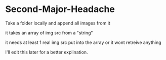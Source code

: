 # Second-Major-Headache
Take a folder locally and append all images from it


it takes an array of img src from a "string"

it needs at least 1 real img src put into the array or it wont retreive anything

I'll edit this later for a better explination.
